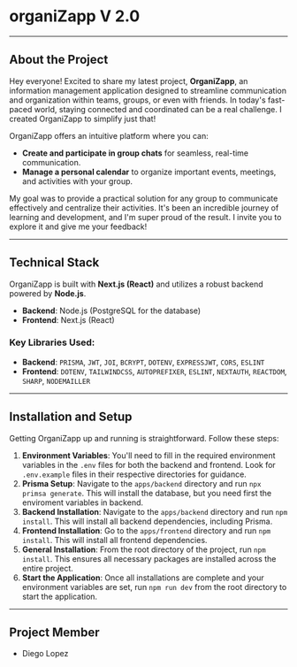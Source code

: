 # organiZapp V 2.0

---

## About the Project

Hey everyone! Excited to share my latest project, **OrganiZapp**, an information management application designed to streamline communication and organization within teams, groups, or even with friends. In today's fast-paced world, staying connected and coordinated can be a real challenge. I created OrganiZapp to simplify just that!

OrganiZapp offers an intuitive platform where you can:

* **Create and participate in group chats** for seamless, real-time communication.
* **Manage a personal calendar** to organize important events, meetings, and activities with your group.

My goal was to provide a practical solution for any group to communicate effectively and centralize their activities. It's been an incredible journey of learning and development, and I'm super proud of the result. I invite you to explore it and give me your feedback!

---

## Technical Stack

OrganiZapp is built with **Next.js (React)** and utilizes a robust backend powered by **Node.js**.

* **Backend**: Node.js (PostgreSQL for the database)
* **Frontend**: Next.js (React)

### Key Libraries Used:

* **Backend**: `PRISMA`, `JWT`, `JOI`, `BCRYPT`, `DOTENV`, `EXPRESSJWT`, `CORS`, `ESLINT`
* **Frontend**: `DOTENV`, `TAILWINDCSS`, `AUTOPREFIXER`, `ESLINT`, `NEXTAUTH`, `REACTDOM`, `SHARP`, `NODEMAILLER`

---

## Installation and Setup

Getting OrganiZapp up and running is straightforward. Follow these steps:
1.  **Environment Variables**: You'll need to fill in the required environment variables in the `.env` files for both the backend and frontend. Look for `.env.example` files in their respective directories for guidance.
2.  **Prisma Setup**: Navigate to the `apps/backend` directory and run `npx primsa generate`. This will install the database, but you need first the enviroment variables in backend.
3.  **Backend Installation**: Navigate to the `apps/backend` directory and run `npm install`. This will install all backend dependencies, including Prisma.
4.  **Frontend Installation**: Go to the `apps/frontend` directory and run `npm install`. This will install all frontend dependencies.
5.  **General Installation**: From the root directory of the project, run `npm install`. This ensures all necessary packages are installed across the entire project.
6.  **Start the Application**: Once all installations are complete and your environment variables are set, run `npm run dev` from the root directory to start the application.

---

## Project Member

* Diego Lopez
